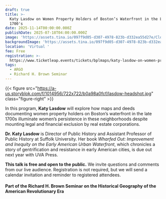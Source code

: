 ```yaml
---
draft: true
title: >-
  Katy Lasdow on Women Property Holders of Boston’s Waterfront in the Late
  1700's
date: 2025-11-14T00:00:00.000Z
publishDate: 2025-07-18T04:00:00.000Z
image: 'https://assets.tina.io/097f9d05-d307-4978-823b-d332ea55d27e/Clough Atlas.jpg'
backgroundImage: 'https://assets.tina.io/097f9d05-d307-4978-823b-d332ea55d27e/Clough Atlas.jpg'
location: 'Virtual '
fee: Free
registration: >-
  https://www.ticketleap.events/tickets/bplmaps/katy-lasdow-on-women-property-holders-of-boston-s-waterfront-in-the-late-1700-s
tags:
  - ARGO
  - Richard H. Brown Seminar
---
```


{{< figure src="https://a-us.storyblok.com/f/1014956/722x722/b0a98a0fcf/lasdow-headshot.jpg" class="figure-right" >}}

In this program, **Katy Lasdow** will explore how maps and deeds documenting women property holders on Boston’s waterfront in the late 1700s illuminate women’s persistence in these neighborhoods despite mounting legal and financial exclusion by real estate corporations.

**Dr. Katy Lasdow** is Director of Public History and Assistant Professor of Public History at Suffolk University. Her book *Wharfed Out: Improvement and Inequity on the Early American Urban Waterfront*, which chronicles a story of gentrification and resistance in early American cities, is due out next year with UVA Press.

**This talk is free and open to the public.** We invite questions and comments from our live audience. Registration is not required, but we will send  a calendar invitation and reminder to registered attendees.

#### Part of the Richard H. Brown Seminar on the Historical Geography of the American Revolutionary Era
